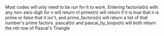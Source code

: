 Most codes will only need to be run for it to work. 
Entering factorial(n) with any non-zero digit for n will return n!
prime(n) will return if it is true that n is prime or false that it isn't, and prime_factors(n) will return a list of that number's prime factors.
pascal(n) and pascal_by_loops(n) will both return the nth row of Pascal's Triangle
